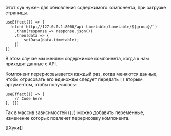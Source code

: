 Этот хук нужен для обновления содержимого компонента, при загрузке страницы.
```
useEffect(() => {
  fetch(`http://127.0.0.1:8000/api-timetable/timetable/${group}/`)
	.then(response => response.json())
	.then(data => {
		setData(data.timetable);
	})
})
```

В этом случае мы меняем содержимое компонента, когда к нам приходят данные с API.

Компонент перерисовывается каждый раз, когда меняются данные, чтобы отрисовать его единожды следует передать `[]` вторым аргументом, чтобы получилось:
```
useEffect(() => {
	// Code here
}, [])
```

Так в массив зависимостей (`[]`) можно добавить переменные, изменение которых повлечет перерисовку компонента.

[[Хуки]]